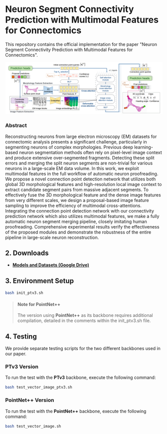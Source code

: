 # Neuron Segment Connectivity Prediction with Multimodal Features for Connectomics

This repository contains the official implementation for the paper "Neuron Segment Connectivity Prediction with Multimodal Features for Connectomics".

![Teaser Image](doc/teaser_tmi.png)

### Abstract

Reconstructing neurons from large electron microscopy (EM) datasets for connectomic analysis presents a significant challenge, particularly in segmenting neurons of complex morphologies. Previous deep learning-based neuron segmentation methods often rely on pixel-level image context and produce extensive over-segmented fragments. Detecting these split errors and merging the split neuron segments are non-trivial for various neurons in a large-scale EM data volume. In this work, we exploit multimodal features in the full workflow of automatic neuron proofreading. We propose a novel connection point detection network that utilizes both global 3D morphological features and high-resolution local image context to extract candidate segment pairs from massive adjacent segments. To effectively fuse the 3D morphological feature and the dense image features from very different scales, we design a proposal-based image feature sampling to improve the efficiency of multimodal cross-attentions. Integrating the connection point detection network with our connectivity prediction network which also utilizes multimodal features, we make a fully automatic neuron segment merging pipeline, closely imitating human proofreading. Comprehensive experimental results verify the effectiveness of the proposed modules and demonstrate the robustness of the entire pipeline in large-scale neuron reconstruction.

## 2. Downloads

-   **[Models and Datasets (Google Drive)](https://drive.google.com/drive/folders/1q8tjm7fJRqZuv_rV-4gVO7A7GBmhw9bb?usp=sharing)**

## 3. Environment Setup

```bash
bash init_ptv3.sh
```

> #### **Note for PointNet++**
>
> The version using **PointNet++** as its backbone requires additional compilation, detailed in the comments within the init_ptv3.sh file.

## 4. Testing

We provide separate testing scripts for the two different backbones used in our paper.

### PTv3 Version

To run the test with the **PTv3** backbone, execute the following command:

```bash
bash test_vector_image_ptv3.sh
```

### PointNet++ Version

To run the test with the **PointNet++** backbone, execute the following command:

```bash
bash test_vector_image.sh
```
